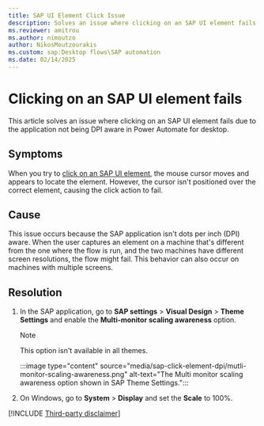 ```yaml
---
title: SAP UI Element Click Issue 
description: Solves an issue where clicking on an SAP UI element fails in Power Automate for desktop.
ms.reviewer: amitrou
ms.author: nimoutzo
author: NikosMoutzourakis
ms.custom: sap:Desktop flows\SAP automation
ms.date: 02/14/2025
---
```

# Clicking on an SAP UI element fails

This article solves an issue where clicking on an SAP UI element fails due to the application not being DPI aware in Power Automate for desktop.

## Symptoms

When you try to [click on an SAP UI element](/power-automate/desktop-flows/actions-reference/sap#clicksapguielement), the mouse cursor moves and appears to locate the element. However, the cursor isn't positioned over the correct element, causing the click action to fail.

## Cause

This issue occurs because the SAP application isn't dots per inch (DPI) aware. When the user captures an element on a machine that's different from the one where the flow is run, and the two machines have different screen resolutions, the flow might fail. This behavior can also occur on machines with multiple screens.

## Resolution

1. In the SAP application, go to **SAP settings** > **Visual Design** > **Theme Settings** and enable the **Multi-monitor scaling awareness** option.

   > [!NOTE]
   > This option isn't available in all themes.

   :::image type="content" source="media/sap-click-element-dpi/mutli-monitor-scaling-awareness.png" alt-text="The Multi monitor scaling awareness option shown in SAP Theme Settings.":::

2. On Windows, go to **System** > **Display** and set the **Scale** to 100%.

[!INCLUDE [Third-party disclaimer](../../../../../includes/third-party-disclaimer.md)]
